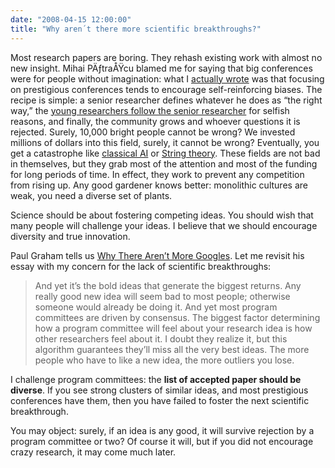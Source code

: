 ```yaml
---
date: "2008-04-15 12:00:00"
title: "Why aren´t there more scientific breakthroughs?"
---
```




Most research papers are boring. They rehash existing work with almost no new insight. Mihai PÄƒtraÅŸcu blamed me for saying that big conferences were for people without imagination: what I [actually wrote](/lemire/blog/2008/03/04/what-are-conferences-good-for/) was that focusing on prestigious conferences tends to encourage self-reinforcing biases. The recipe is simple: a senior researcher defines whatever he does as &ldquo;the right way,&rdquo; the [young researchers follow the senior researcher](/lemire/blog/2008/03/18/why-are-there-no-new-einstein/) for selfish reasons, and finally, the community grows and whoever questions it is rejected. Surely, 10,000 bright people cannot be wrong? We invested millions of dollars into this field, surely, it cannot be wrong? Eventually, you get a catastrophe like [classical AI](https://en.wikipedia.org/wiki/Artificial_intelligence#Traditional_symbolic_AI) or [String theory](https://en.wikipedia.org/wiki/String_theory). These fields are not bad in themselves, but they grab most of the attention and most of the funding for long periods of time. In effect, they work to prevent any competition from rising up. Any good gardener knows better: monolithic cultures are weak, you need a diverse set of plants.

Science should be about fostering competing ideas. You should wish that many people will challenge your ideas. I believe that we should encourage diversity and true innovation.

Paul Graham tells us [Why There Aren&rsquo;t More Googles](http://www.paulgraham.com/googles.html). Let me revisit his essay with my concern for the lack of scientific breakthroughs:

> And yet it&rsquo;s the bold ideas that generate the biggest returns. Any really good new idea will seem bad to most people; otherwise someone would already be doing it. And yet most program committees are driven by consensus. The biggest factor determining how a program committee will feel about your research idea is how other researchers feel about it. I doubt they realize it, but this algorithm guarantees they&rsquo;ll miss all the very best ideas. The more people who have to like a new idea, the more outliers you lose.

I challenge program committees: the __list of accepted paper should be diverse__. If you see strong clusters of similar ideas, and most prestigious conferences have them, then you have failed to foster the next scientific breakthrough.

You may object: surely, if an idea is any good, it will survive rejection by a program committee or two? Of course it will, but if you did not encourage crazy research, it may come much later.

